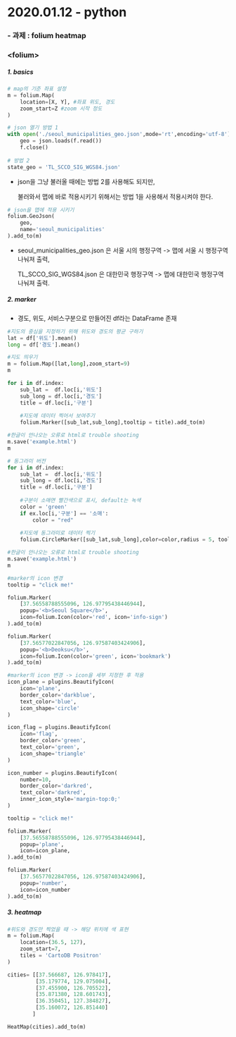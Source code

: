 # 2020.01.12 - python



### - 과제 : folium heatmap

### <**folium**>

##### 1. basics

```python
# map의 기준 좌표 설정
m = folium.Map(
	location=[X, Y], #좌표 위도, 경도
	zoom_start=Z #zoom 시작 정도
)
```

```python
# json 열기 방법 1
with open('./seoul_municipalities_geo.json',mode='rt',encoding='utf-8') as f:
    geo = json.loads(f.read())
    f.close()
    
# 방법 2
state_geo = 'TL_SCCO_SIG_WGS84.json'
```

- json을 그냥 불러올 때에는 방법 2를 사용해도 되지만,

  불러와서 맵에 바로 적용시키기 위해서는 방법 1을 사용해서 적용시켜야 한다.

```python
# json을 맵에 적용 시키기
folium.GeoJson(
    geo,
    name='seoul_municipalities'
).add_to(m)
```

- seoul_municipalities_geo.json 은 서울 시의 행정구역 -> 맵에 서울 시 행정구역 나눠져 출력, 

  TL_SCCO_SIG_WGS84.json 은 대한민국 행정구역 -> 맵에 대한민국 행정구역 나눠져 출력.

  

##### 2. marker

- 경도, 위도, 서비스구분으로 만들어진 df라는 DataFrame 존재

```python
#지도의 중심을 지정하기 위해 위도와 경도의 평균 구하기
lat = df['위도'].mean()
long = df['경도'].mean()

#지도 띄우기
m = folium.Map([lat,long],zoom_start=9)
m
```

```python
for i in df.index:
    sub_lat =  df.loc[i,'위도']
    sub_long = df.loc[i,'경도']
    title = df.loc[i,'구분']
    
    #지도에 데이터 찍어서 보여주기
    folium.Marker([sub_lat,sub_long],tooltip = title).add_to(m)

#한글이 안나오는 오류로 html로 trouble shooting 
m.save('example.html')
m
```

```python
# 동그라미 버전
for i in df.index:
    sub_lat =  df.loc[i,'위도']
    sub_long = df.loc[i,'경도']
    title = df.loc[i,'구분']
  
    #구분이 소매면 빨간색으로 표시, default는 녹색
    color = 'green'
    if ex.loc[i,'구분'] == '소매':
        color = "red"
        
    #지도에 동그라미로 데이터 찍기    
    folium.CircleMarker([sub_lat,sub_long],color=color,radius = 5, tooltip=title).add_to(m)

#한글이 안나오는 오류로 html로 trouble shooting
m.save('example.html')
m
```

```python
#marker의 icon 변경
tooltip = "click me!"

folium.Marker(
    [37.56558788555096, 126.97795438446944],
    popup='<b>Seoul Square</b>',
    icon=folium.Icon(color='red', icon='info-sign')
).add_to(m)

folium.Marker(
    [37.56577022847056, 126.97587403424906],
    popup='<b>Deoksu</b>',
    icon=folium.Icon(color='green', icon='bookmark')
).add_to(m)
```

```python
#marker의 icon 변경 -> icon을 세부 지정한 후 적용
icon_plane = plugins.BeautifyIcon(
    icon='plane',
    border_color='darkblue',
    text_color='blue',
    icon_shape='circle'
)

icon_flag = plugins.BeautifyIcon(
    icon='flag',
    border_color='green',
    text_color='green',
    icon_shape='triangle'
)

icon_number = plugins.BeautifyIcon(
    number=10,
    border_color='darkred',
    text_color='darkred',
    inner_icon_style='margin-top:0;'
)

tooltip = "click me!"

folium.Marker(
    [37.56558788555096, 126.97795438446944],
    popup='plane',
    icon=icon_plane,
).add_to(m)

folium.Marker(
    [37.56577022847056, 126.97587403424906],
    popup='number',
    icon=icon_number
).add_to(m)
```



##### 3. heatmap

```python
#위도와 경도만 찍었을 때 -> 해당 위치에 색 표현
m = folium.Map(
    location=(36.5, 127),
    zoom_start=7,
    tiles = 'CartoDB Positron'
)

cities= [[37.566687, 126.978417],
         [35.179774, 129.075004],
         [37.455900, 126.705522],
         [35.871380, 128.601743],
         [36.350451, 127.384827],
         [35.160072, 126.851440]
        ]

HeatMap(cities).add_to(m)
```



